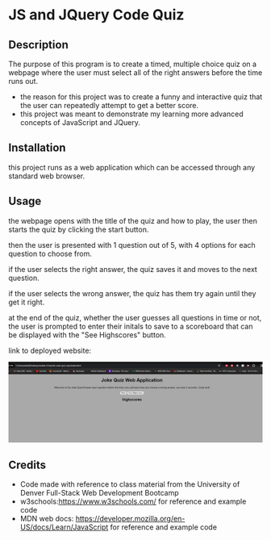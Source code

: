 # JS and JQuery Code Quiz
## Description

The purpose of this program is to create a timed, multiple choice quiz on a webpage where the user must select all of the right answers before the time runs out.

- the reason for this project was to create a funny and interactive quiz that the user can repeatedly attempt to get a better score.
- this project was meant to demonstrate my learning more advanced concepts of JavaScript and JQuery.

## Installation

this project runs as a web application which can be accessed through any standard web browser.

## Usage

the webpage opens with the title of the quiz and how to play, the user then starts the quiz by clicking the start button.

then the user is presented with 1 question out of 5, with 4 options for each question to choose from.

if the user selects the right answer, the quiz saves it and moves to the next question.

if the user selects the wrong answer, the quiz has them try again until they get it right.

at the end of the quiz, whether the user guesses all questions in time or not, the user is prompted to enter their initals to save to a scoreboard that can be displayed with the "See Highscores" button.

link to deployed website:

![screenshot of web function](./assets/Images/Screenshot%202023-12-03%20204217.png)

## Credits

 - Code made with reference to class material from the University of Denver Full-Stack Web Development Bootcamp
 - w3schools:https://www.w3schools.com/ for reference and example code
 - MDN web docs: https://developer.mozilla.org/en-US/docs/Learn/JavaScript for reference and example code